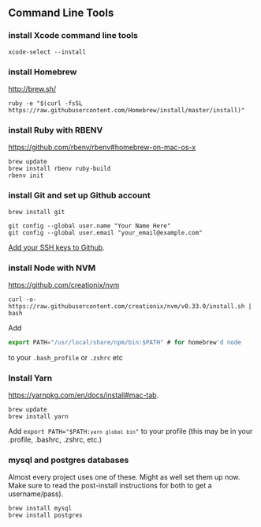 ## Command Line Tools

### install Xcode command line tools
```shell
xcode-select --install
```

### install Homebrew
http://brew.sh/

```shell
ruby -e "$(curl -fsSL https://raw.githubusercontent.com/Homebrew/install/master/install)"
```

### install Ruby with RBENV
https://github.com/rbenv/rbenv#homebrew-on-mac-os-x

```shell
brew update
brew install rbenv ruby-build
rbenv init
```

### install Git and set up Github account

```shell
brew install git

git config --global user.name "Your Name Here"
git config --global user.email "your_email@example.com"
```

[Add your SSH keys to Github](https://help.github.com/articles/adding-a-new-ssh-key-to-your-github-account/).

### install Node with NVM
https://github.com/creationix/nvm

```shell
curl -o- https://raw.githubusercontent.com/creationix/nvm/v0.33.0/install.sh | bash
```

Add

```js
export PATH="/usr/local/share/npm/bin:$PATH" # for homebrew'd node
```

to your `.bash_profile` or `.zshrc` etc

### Install Yarn

https://yarnpkg.com/en/docs/install#mac-tab.

```shell
brew update
brew install yarn
```

Add <code>export PATH="$PATH:`yarn global bin`"</code> to your profile (this may be in your .profile, .bashrc, .zshrc, etc.)

### mysql and postgres databases 

Almost every project uses one of these. Might as well set them up now. Make sure to read the post-install instructions for both to get a username/pass).

```shell
brew install mysql
brew install postgres
```